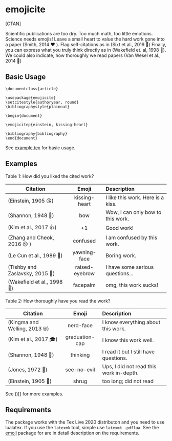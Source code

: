 # emojicite

[CTAN]

Scientific publications are too dry. Too much math, too little emotions. Science
needs emojis!
Leave a small heart to value the hard work gone into a paper (Smith, 2014 ❤️ ).
Flag self-citations as in (Sixt et al., 2019 🤳)
Finally, you can express what you truly think directly as in (Wakefield et. al, 1998 🤦).
We could also indicate, how thoroughly we read papers (Van Wesel et al., 2014 🙈)

## Basic Usage

```
\documentclass{article}

\usepackage{emojicite}
\setcitestyle{authoryear, round}
\bibliographystyle{plainnat}

\begin{document}

\emojicitep{einstein, kissing-heart}

\bibliography{bibliography}
\end{document}
```

See [example.tex](./example.tex) for basic usage.

## Examples

Table 1: How did you liked the cited work?

| Citation                       |      Emoji     |  Description         |
|--------------------------------|:--------------:|:---------------------|
| (Einstein, 1905 😘)            | kissing-heart  | I like this work. Here is a kiss.
| (Shannon, 1948 🙇)             | bow            | Wow, I can only bow to this work.
| (Kim et al., 2017 👍)          | +1             | Good work!
| (Zhang and Cheok, 2016 😕 )    | confused       | I am confused by this work.
| (Le Cun et al., 1989 🥱)       | yawning-face   | Boring work.
| (Tishby and Zaslavsky, 2015 🤨)| raised-eyebrow | I have some serious questions...
| (Wakefield et al., 1998 🤦)    | facepalm       | omg, this work sucks!


Table 2: How thoroughly have you read the work?

| Citation                       |      Emoji     |  Description         |
|--------------------------------|:--------------:|:---------------------|
| (Kingma and Welling, 2013 🤓)  | nerd-face      | I know everything about this work.
| (Kim et al., 2017 🎓)          | graduation-cap | I know this work well.
| (Shannon, 1948 🤔)             | thinking       | I read it but I still have questions.
| (Jones, 1972 🙈)               | see-no-evil    | Ups, I did not read this work in-depth.
| (Einstein, 1905 🤷)            | shrug          | too long; did not read

See ()[] for more examples.

## Requirements

The package works with the Tex Live 2020 distributon and you need to use lualatex.
If you use the `latexmk` tool, simple use `latexmk -pdflua`.
See the [emoji](https://github.com/stone-zeng/latex-emoji) package for are in detail description on the requirements.
